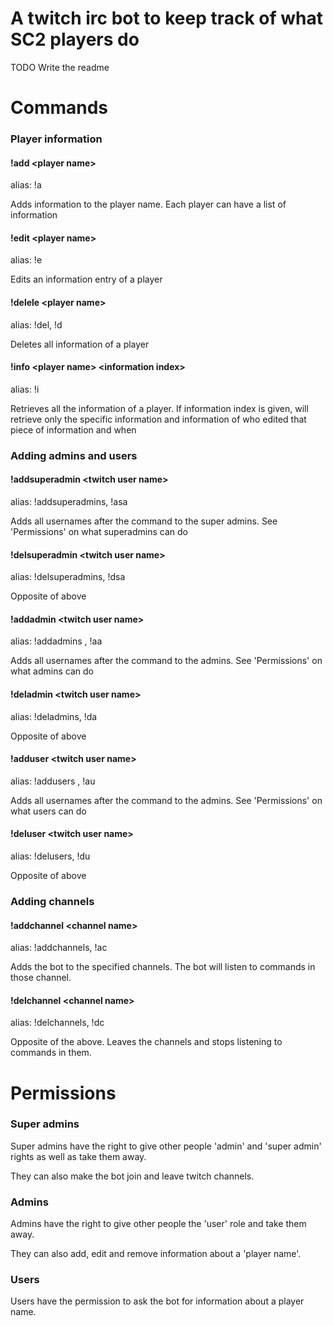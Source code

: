# A twitch irc bot to keep track of what SC2 players do

TODO Write the readme

# Commands

### Player information

#### !add \<player name\>

alias: !a

Adds information to the player name. Each player can have a list of information

#### !edit \<player name\>

alias: !e

Edits an information entry of a player

#### !delele \<player name\>

alias: !del, !d

Deletes all information of a player

#### !info \<player name\> \<information index\>

alias: !i

Retrieves all the information of a player. If information index is given, will retrieve only the specific information and information of who edited that piece of information and when

### Adding admins and users

#### !addsuperadmin \<twitch user name\>

alias: !addsuperadmins, !asa

Adds all usernames after the command to the super admins. See 'Permissions' on what superadmins can do

#### !delsuperadmin \<twitch user name\>

alias: !delsuperadmins, !dsa

Opposite of above

#### !addadmin \<twitch user name\>

alias: !addadmins , !aa

Adds all usernames after the command to the admins. See 'Permissions' on what admins can do

#### !deladmin \<twitch user name\>

alias: !deladmins, !da

Opposite of above

#### !adduser \<twitch user name\>

alias: !addusers , !au

Adds all usernames after the command to the admins. See 'Permissions' on what users can do

#### !deluser \<twitch user name\>

alias: !delusers, !du

Opposite of above

### Adding channels

#### !addchannel \<channel name\>

alias: !addchannels, !ac

Adds the bot to the specified channels. The bot will listen to commands in those channel.

#### !delchannel \<channel name\>

alias: !delchannels, !dc

Opposite of the above. Leaves the channels and stops listening to commands in them.

# Permissions

### Super admins

Super admins have the right to give other people 'admin' and 'super admin' rights as well as take them away.

They can also make the bot join and leave twitch channels.

### Admins

Admins have the right to give other people the 'user' role and take them away.

They can also add, edit and remove information about a 'player name'.

### Users

Users have the permission to ask the bot for information about a player name.


